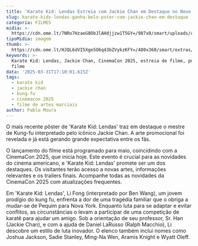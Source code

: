 ```yaml
---
title: 'Karate Kid: Lendas Estreia com Jackie Chan em Destaque no Novo Pôster'
slug: karate-kids-lendas-ganha-belo-pster-com-jackie-chan-em-destaque
categoria: FILMES
midia: >-
  https://cdn.ome.lt/7NRo7HzaeG8ObJlAHdjjzw1T5GY=/987x0/smart/uploads/conteudo/fotos/OMELETE_CAPA_-_2025-03-31T134403.187.png
tipoMidia: imagem
thumb: >-
  https://cdn.ome.lt/HJQL6dVI5Xge5O6q43bZVykzKFY=/480x360/smart/extras/conteudos/omelete_THUMB_-_2025-03-31T134343.901.png
keywords: >-
  Karate Kid: Lendas, Jackie Chan, CinemaCon 2025, estreia de filme, pôster de
  filme
data: '2025-03-31T17:10:01.615Z'
tags:
  - karate kid
  - jackie chan
  - kung-fu
  - cinemacon 2025
  - filme de artes marciais
author: Pablo Moura
---
```


O mais recente pôster de 'Karate Kid: Lendas' traz em destaque o mestre de Kung-fu interpretado pelo icônico Jackie Chan. A arte promocional foi revelada e já está gerando grande expectativa entre os fãs.

O lançamento do filme está programado para maio, coincidindo com a CinemaCon 2025, que inicia hoje. Este evento é crucial para as novidades do cinema americano, e 'Karate Kid: Lendas' promete ser um dos destaques. Os visitantes terão acesso a novas artes, informações relevantes e os trailers finais. Acompanhe todas as novidades da CinemaCon 2025 com atualizações frequentes.

Em 'Karate Kid: Lendas', Li Fong (interpretado por Ben Wang), um jovem prodígio do kung fu, enfrenta a dor de uma tragédia familiar que o obriga a mudar-se de Pequim para Nova York. Enquanto luta para se adaptar e evitar conflitos, as circunstâncias o levam a participar de uma competição de karatê para ajudar um amigo. Sob a orientação de seu professor, Sr. Han (Jackie Chan), e com a ajuda de Daniel LaRusso (Ralph Macchio), Li descobre um estilo de luta inovador. O elenco também inclui nomes como Joshua Jackson, Sadie Stanley, Ming-Na Wen, Aramis Knight e Wyatt Oleff.
